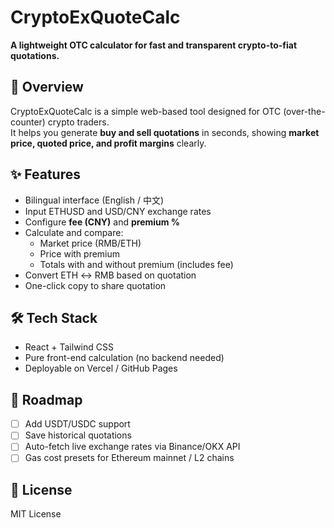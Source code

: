 # CryptoExQuoteCalc

**A lightweight OTC calculator for fast and transparent crypto-to-fiat quotations.**

## 📌 Overview
CryptoExQuoteCalc is a simple web-based tool designed for OTC (over-the-counter) crypto traders.  
It helps you generate **buy and sell quotations** in seconds, showing **market price, quoted price, and profit margins** clearly.

## ✨ Features
- Bilingual interface (English / 中文)
- Input ETHUSD and USD/CNY exchange rates
- Configure **fee (CNY)** and **premium %**
- Calculate and compare:
  - Market price (RMB/ETH)
  - Price with premium
  - Totals with and without premium (includes fee)
- Convert ETH ↔ RMB based on quotation
- One-click copy to share quotation

## 🛠️ Tech Stack
- React + Tailwind CSS
- Pure front-end calculation (no backend needed)
- Deployable on Vercel / GitHub Pages

## 🚀 Roadmap
- [ ] Add USDT/USDC support
- [ ] Save historical quotations
- [ ] Auto-fetch live exchange rates via Binance/OKX API
- [ ] Gas cost presets for Ethereum mainnet / L2 chains

## 📄 License
MIT License
